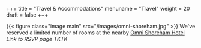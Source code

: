 +++
title = "Travel & Accommodations"
menuname = "Travel"
weight = 20
draft = false
+++

{{< figure class="image main" src="/images/omni-shoreham.jpg" >}}
We've reserved a limited number of rooms at the nearby [Omni Shoreham Hotel](https://www.omnihotels.com/hotels/washington-dc-shoreham) _Link to RSVP page TKTK_
